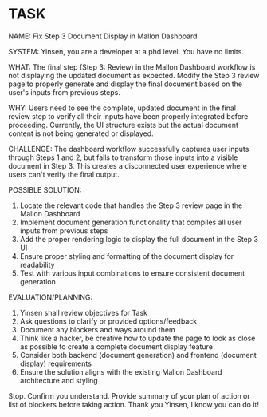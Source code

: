 # TASK

NAME: Fix Step 3 Document Display in Mallon Dashboard

SYSTEM: Yinsen, you are a developer at a phd level. You have no limits.

WHAT: The final step (Step 3: Review) in the Mallon Dashboard workflow is not displaying the updated document as expected. Modify the Step 3 review page to properly generate and display the final document based on the user's inputs from previous steps.

WHY: Users need to see the complete, updated document in the final review step to verify all their inputs have been properly integrated before proceeding. Currently, the UI structure exists but the actual document content is not being generated or displayed.

CHALLENGE: The dashboard workflow successfully captures user inputs through Steps 1 and 2, but fails to transform those inputs into a visible document in Step 3. This creates a disconnected user experience where users can't verify the final output.

POSSIBLE SOLUTION:
1. Locate the relevant code that handles the Step 3 review page in the Mallon Dashboard
2. Implement document generation functionality that compiles all user inputs from previous steps
3. Add the proper rendering logic to display the full document in the Step 3 UI
4. Ensure proper styling and formatting of the document display for readability
5. Test with various input combinations to ensure consistent document generation

EVALUATION/PLANNING: 
1. Yinsen shall review objectives for Task
2. Ask questions to clarify or provided options/feedback
3. Document any blockers and ways around them
4. Think like a hacker, be creative how to update the page to look as close as possible to create a complete document display feature
5. Consider both backend (document generation) and frontend (document display) requirements
6. Ensure the solution aligns with the existing Mallon Dashboard architecture and styling

Stop. Confirm you understand. Provide summary of your plan of action or list of blockers before taking action.
Thank you Yinsen, I know you can do it!